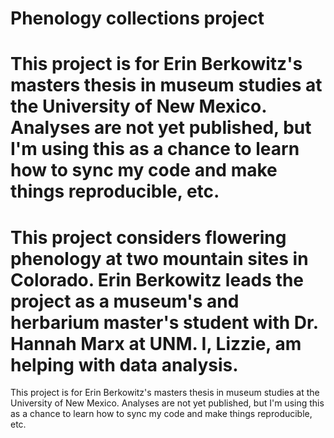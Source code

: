 # Phenology collections project


This project is for Erin Berkowitz's masters thesis in museum studies at the University of New Mexico. Analyses are not yet published, but I'm using this as a chance to learn how to sync my code and make things reproducible, etc. 
=======

This project considers flowering phenology at two mountain sites in Colorado. Erin Berkowitz leads the project as a museum's and herbarium master's student with Dr. Hannah Marx at UNM. I, Lizzie, am helping with data analysis. 
=======

This project is for Erin Berkowitz's masters thesis in museum studies at the University of New Mexico. Analyses are not yet published, but I'm using this as a chance to learn how to sync my code and make things reproducible, etc. 


